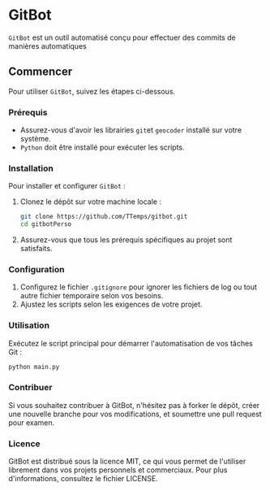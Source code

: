 # GitBot

`GitBot` est un outil automatisé conçu pour effectuer des commits de manières automatiques 

## Commencer

Pour utiliser `GitBot`, suivez les étapes ci-dessous.

### Prérequis

- Assurez-vous d'avoir les librairies `git`et `geocoder` installé sur votre système.
- `Python` doit être installé pour exécuter les scripts.

### Installation

Pour installer et configurer `GitBot` :

1. Clonez le dépôt sur votre machine locale :

    ```bash
    git clone https://github.com/TTemps/gitbot.git
    cd gitbotPerso
    ```

2. Assurez-vous que tous les prérequis spécifiques au projet sont satisfaits.

### Configuration

1. Configurez le fichier `.gitignore` pour ignorer les fichiers de log ou tout autre fichier temporaire selon vos besoins.
2. Ajustez les scripts selon les exigences de votre projet.

### Utilisation

Exécutez le script principal pour démarrer l'automatisation de vos tâches Git :

```bash
python main.py
```

### Contribuer

Si vous souhaitez contribuer à GitBot, n'hésitez pas à forker le dépôt, créer une nouvelle branche pour vos modifications, et soumettre une pull request pour examen.

### Licence

GitBot est distribué sous la licence MIT, ce qui vous permet de l'utiliser librement dans vos projets personnels et commerciaux. Pour plus d'informations, consultez le fichier LICENSE.
